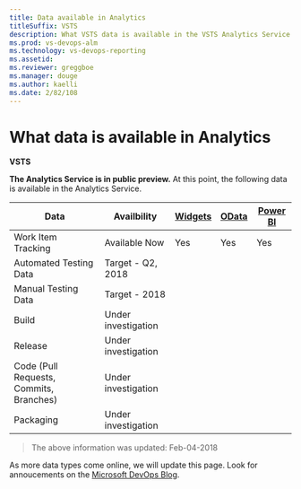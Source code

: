 ```yaml
---
title: Data available in Analytics
titleSuffix: VSTS
description: What VSTS data is available in the VSTS Analytics Service 
ms.prod: vs-devops-alm
ms.technology: vs-devops-reporting
ms.assetid: 
ms.reviewer: greggboe   
ms.manager: douge
ms.author: kaelli
ms.date: 2/82/108
---
```


# What data is available in Analytics

**VSTS**  

**The Analytics Service is in public preview.** At this point, the following data is available in the Analytics Service.

| Data | Availbility | [Widgets](./analytics-widgets-VSTS.md) | [OData](../extend-analytics/index.md) | [Power BI](../powerbi/overview.md) |
|-|-|-|-|-|
| Work Item Tracking | Available Now | Yes | Yes | Yes |
| Automated Testing Data | Target - Q2, 2018 |  |  |  |
| Manual Testing Data | Target - 2018 |  |  |  |
| Build | Under investigation |  |  |  |
| Release | Under investigation |  |  |  |
| Code (Pull Requests, Commits, Branches) | Under investigation |  |  |  |
| Packaging | Under investigation |  |  |  |

> The above information was updated: Feb-04-2018

As more data types come online, we will update this page. Look for annoucements on the [Microsoft DevOps Blog](https://blogs.msdn.microsoft.com/devops/tag/reporting/).